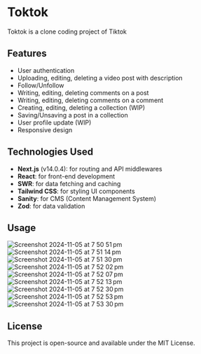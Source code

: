 # Toktok
Toktok is a clone coding project of Tiktok
## Features
- User authentication
- Uploading, editing, deleting a video post with description
- Follow/Unfollow
- Writing, editing, deleting comments on a post
- Writing, editing, deleting comments on a comment
- Creating, editing, deleting a collection (WIP)
- Saving/Unsaving a post in a collection
- User profile update (WIP)
- Responsive design
## Technologies Used
- **Next.js** (v14.0.4): for routing and API middlewares
- **React**: for front-end development
- **SWR**: for data fetching and caching
- **Tailwind CSS**: for styling UI components
- **Sanity**: for CMS (Content Management System)
- **Zod**: for data validation
## Usage
![Screenshot 2024-11-05 at 7 50 51 pm](https://github.com/user-attachments/assets/326ee1d0-d8e4-4a4a-8e07-336784ea1823)
![Screenshot 2024-11-05 at 7 51 14 pm](https://github.com/user-attachments/assets/43087272-e1e2-4d74-b371-6e2232884778)
![Screenshot 2024-11-05 at 7 51 30 pm](https://github.com/user-attachments/assets/ad3c239b-60a5-422b-b923-67a775ecf53f)
![Screenshot 2024-11-05 at 7 52 02 pm](https://github.com/user-attachments/assets/6ef5a437-71b4-42f5-ae5c-0eca9f8a4af6)
![Screenshot 2024-11-05 at 7 52 07 pm](https://github.com/user-attachments/assets/253d61fd-b112-48ef-ac5f-1e0cb40e608c)
![Screenshot 2024-11-05 at 7 52 13 pm](https://github.com/user-attachments/assets/be495b3b-fd06-4249-b8a8-c3c84f99c221)
![Screenshot 2024-11-05 at 7 52 30 pm](https://github.com/user-attachments/assets/1dcf9e86-708c-4298-bf0d-889b70e57b4e)
![Screenshot 2024-11-05 at 7 52 53 pm](https://github.com/user-attachments/assets/bc4e9646-4933-4a5d-93f7-c775bf366b6d)
![Screenshot 2024-11-05 at 7 53 30 pm](https://github.com/user-attachments/assets/2dc27f49-dbf9-48c8-aa85-ea29436291f8)

## License
This project is open-source and available under the MIT License.
